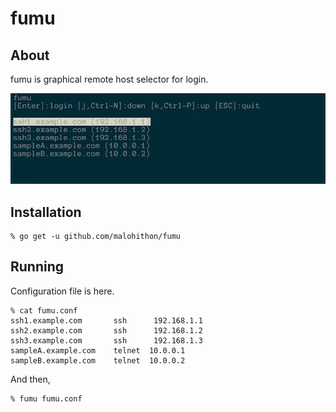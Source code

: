 # fumu

## About
fumu is graphical remote host selector  for login. 

![screen_shot1](./img/screen_shot1.png)

## Installation
    % go get -u github.com/malohithon/fumu

## Running
Configuration file is here.

	% cat fumu.conf
	ssh1.example.com       ssh  	192.168.1.1
	ssh2.example.com       ssh  	192.168.1.2
	ssh3.example.com       ssh  	192.168.1.3
	sampleA.example.com    telnet  10.0.0.1
	sampleB.example.com    telnet  10.0.0.2

And then, 

    % fumu fumu.conf
